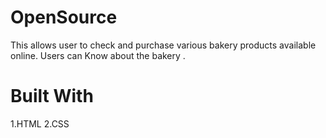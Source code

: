 # OpenSource
This allows user to check and purchase various bakery products available online. Users can Know about the bakery .

# Built With
1.HTML 2.CSS
